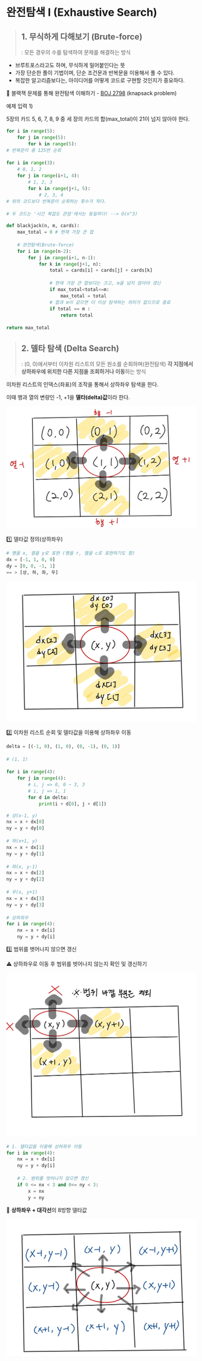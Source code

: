 # 완전탐색 I (Exhaustive Search)

> ## 1. 무식하게 다해보기 (Brute-force)
>
> : 모든 경우의 수를 탐색하여 문제를 해결하는 방식

- 브루트포스라고도 하며, 무식하게 밀어붙인다는 뜻
- 가장 단순한 풀이 기법이며, 단순 조건문과 반복문을 이용해서 풀 수 있다.
- 복잡한 알고리즘보다는, 아이디어를 어떻게 코드로 구현할 것인지가 중요하다.

📍 블랙잭 문제를 통해 완전탐색 이해하기 - [BOJ 2798](https://www.acmicpc.net/problem/2798) (knapsack problem)

예제 입력 1)

5장의 카드 5, 6, 7, 8, 9 중 세 장의 카드의 합(max_total)이 21이 넘지 않아야 한다.

```python
for i in range(5):
    for j in range(5):
        for k in range(5):
# 반복문이 총 125번 순회

for i in range(3):
    # 0, 1, 2
    for j in range(i+1, 4):
		# 1, 2, 3
        for k in range(j+1, 5):
            # 2, 3, 4
# 위의 코드보다 반복문이 순회하는 횟수가 적다.

# 두 코드는 '시간 복잡도 관점'에서는 동일하다! --> O(n^3)
```



```python
def blackjack(n, m, cards):
    max_total = 0 # 현재 가장 큰 합
    
    # 완전탐색(Brute-force)
    for i in range(n-2):
        for j in range(i+1, n-1):
            for k in range(j+1, n):
                total = cards[i] + cards[j] + cards[k]
                
                # 현재 가장 큰 합보다는 크고, m을 넘지 않아야 갱신
                if max_total<total<=m:
                    max_total = total
                # 합과 m이 같으면 더 이상 탐색하는 의미가 없으므로 종료
                if total == m :
                    return total
         
return max_total        
```





> ## 2. 델타 탐색 (Delta Search)
>
> : (0, 0)에서부터 이차원 리스트의 모든 원소를 순회하며(완전탐색) **각 지점에서 상하좌우에 위치한 다른 지점을 조회하거나 이동**하는 방식

이차원 리스트의 인덱스(좌표)의 조작을 통해서 상하좌우 탐색을 한다.

이때 행과 열의 변량인 -1, +1을 **델타(delta)값**이라 한다.

![델타 탐색](https://github.com/forwardyoung/TIL/blob/master/%EC%95%8C%EA%B3%A0%EB%A6%AC%EC%A6%98/%EC%95%8C%EA%B3%A0%EB%A6%AC%EC%A6%98_Brute-force%20%26%20Delta%20Search.assets/%EB%8D%B8%ED%83%80%20%ED%83%90%EC%83%89.png)

1️⃣ 델타값 정의(상하좌우)

```python
# 행을 x, 열을 y로 표현 (행을 r, 열을 c로 표현하기도 함)
dx = [-1, 1, 0, 0]
dy = [0, 0, -1, 1]
== > [상, 하, 좌, 우]
```

![델타값 정의](https://github.com/forwardyoung/TIL/blob/master/%EC%95%8C%EA%B3%A0%EB%A6%AC%EC%A6%98/%EC%95%8C%EA%B3%A0%EB%A6%AC%EC%A6%98_Brute-force%20%26%20Delta%20Search.assets/%EB%8D%B8%ED%83%80%EA%B0%92%20%EC%A0%95%EC%9D%98.png)

2️⃣ 이차원 리스트 순회 및 델타값을 이용해 상하좌우 이동

```python
delta = [(-1, 0), (1, 0), (0, -1), (0, 1)]

# (1, 1)

for i in range(4):
    for j in range(4):
        # i, j => 0, 0 ~ 3, 3
        # i, j => 1, 1
        for d in delta:
            print(i + d[0], j + d[1])
```

```python
# 상(x-1, y)
nx = x + dx[0]
ny = y + dy[0]

# 하(x+1, y)
nx = x + dx[1]
ny = y + dy[1]

# 좌(x, y-1)
nx = x + dx[2]
ny = y + dy[2]

# 우(x, y+1)
nx = x + dx[3]
ny = y + dy[3]

# 상하좌우
for i in range(4):
    nx = x + dx[i]
    ny = y + dy[i]
```

3️⃣ 범위를 벗어나지 않으면 갱신

⚠️ 상하좌우로 이동 후 범위를 벗어나지 않는지 확인 및 갱신하기

![범위 확인](https://github.com/forwardyoung/TIL/blob/master/%EC%95%8C%EA%B3%A0%EB%A6%AC%EC%A6%98/%EC%95%8C%EA%B3%A0%EB%A6%AC%EC%A6%98_Brute-force%20%26%20Delta%20Search.assets/%EB%B2%94%EC%9C%84%20%ED%99%95%EC%9D%B8.png)

```python
# 1. 델타값을 이용해 상하좌우 이동
for i in range(4):
    nx = x + dx[i]
    ny = y + dy[i]
    
    # 2. 범위를 벗어나지 않으면 갱신
    if 0 <= nx < 3 and 0<= ny < 3:
        x = nx
        y = ny
```

📍 **상하좌우 + 대각선**의 8방향 델타값

![8방향 델타값](https://github.com/forwardyoung/TIL/blob/master/%EC%95%8C%EA%B3%A0%EB%A6%AC%EC%A6%98/%EC%95%8C%EA%B3%A0%EB%A6%AC%EC%A6%98_Brute-force%20%26%20Delta%20Search.assets/8%EB%B0%A9%ED%96%A5%20%EB%8D%B8%ED%83%80%EA%B0%92.png)
